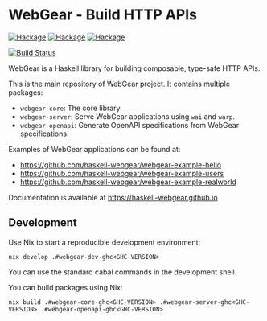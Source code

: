# WebGear - Build HTTP APIs

[![Hackage](https://img.shields.io/hackage/v/webgear-core)](https://hackage.haskell.org/package/webgear-core)
[![Hackage](https://img.shields.io/hackage/v/webgear-server)](https://hackage.haskell.org/package/webgear-server)
[![Hackage](https://img.shields.io/hackage/v/webgear-openapi)](https://hackage.haskell.org/package/webgear-openapi)

[![Build Status](https://img.shields.io/github/workflow/status/haskell-webgear/webgear/Haskell%20CI/main)](https://github.com/haskell-webgear/webgear/actions?query=workflow%3A%22Haskell+CI%22+branch%3Amain)

WebGear is a Haskell library for building composable, type-safe HTTP APIs.

This is the main repository of WebGear project. It contains multiple packages:

- `webgear-core`: The core library.
- `webgear-server`: Serve WebGear applications using `wai` and `warp`.
- `webgear-openapi`: Generate OpenAPI specifications from WebGear specifications.

Examples of WebGear applications can be found at:

- https://github.com/haskell-webgear/webgear-example-hello
- https://github.com/haskell-webgear/webgear-example-users
- https://github.com/haskell-webgear/webgear-example-realworld

Documentation is available at https://haskell-webgear.github.io

## Development

Use Nix to start a reproducible development environment:

```shell
nix develop .#webgear-dev-ghc<GHC-VERSION>
```

You can use the standard cabal commands in the development shell.

You can build packages using Nix:

```shell
nix build .#webgear-core-ghc<GHC-VERSION> .#webgear-server-ghc<GHC-VERSION> .#webgear-openapi-ghc<GHC-VERSION>
```
